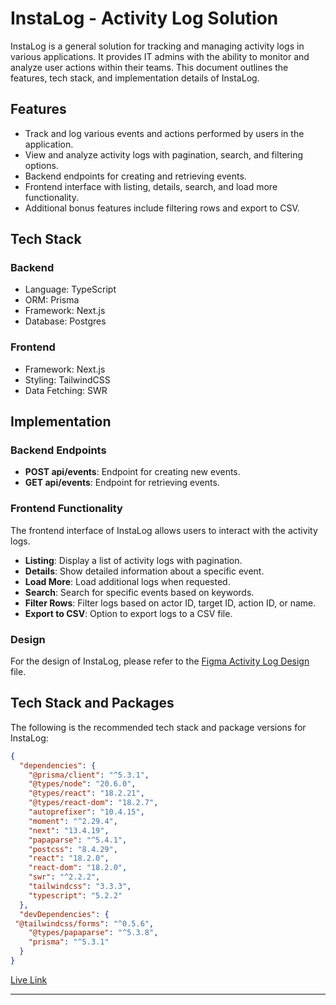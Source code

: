 # InstaLog - Activity Log Solution

InstaLog is a general solution for tracking and managing activity logs in various applications. It provides IT admins with the ability to monitor and analyze user actions within their teams. This document outlines the features, tech stack, and implementation details of InstaLog.

## Features

- Track and log various events and actions performed by users in the application.
- View and analyze activity logs with pagination, search, and filtering options.
- Backend endpoints for creating and retrieving events.
- Frontend interface with listing, details, search, and load more functionality.
- Additional bonus features include filtering rows and export to CSV.

## Tech Stack

### Backend

- Language: TypeScript
- ORM: Prisma
- Framework: Next.js
- Database: Postgres

### Frontend

- Framework: Next.js
- Styling: TailwindCSS
- Data Fetching: SWR

## Implementation

### Backend Endpoints

- **POST api/events**: Endpoint for creating new events.
- **GET api/events**: Endpoint for retrieving events.

### Frontend Functionality

The frontend interface of InstaLog allows users to interact with the activity logs.

- **Listing**: Display a list of activity logs with pagination.
- **Details**: Show detailed information about a specific event.
- **Load More**: Load additional logs when requested.
- **Search**: Search for specific events based on keywords.
- **Filter Rows**: Filter logs based on actor ID, target ID, action ID, or name.
- **Export to CSV**: Option to export logs to a CSV file.

### Design

For the design of InstaLog, please refer to the [Figma Activity Log Design](https://www.figma.com/file/rygmKpkjsqVW4sB503TOOl/Activity-Log?node-id=0%3A1) file.

## Tech Stack and Packages

The following is the recommended tech stack and package versions for InstaLog:

```json
{
  "dependencies": {
    "@prisma/client": "^5.3.1",
    "@types/node": "20.6.0",
    "@types/react": "18.2.21",
    "@types/react-dom": "18.2.7",
    "autoprefixer": "10.4.15",
    "moment": "^2.29.4",
    "next": "13.4.19",
    "papaparse": "^5.4.1",
    "postcss": "8.4.29",
    "react": "18.2.0",
    "react-dom": "18.2.0",
    "swr": "^2.2.2",
    "tailwindcss": "3.3.3",
    "typescript": "5.2.2"
  },
  "devDependencies": {
 "@tailwindcss/forms": "^0.5.6",
    "@types/papaparse": "^5.3.8",
    "prisma": "^5.3.1"
  }
}
```

[Live Link](https://instatus-rosy.vercel.app)


---


